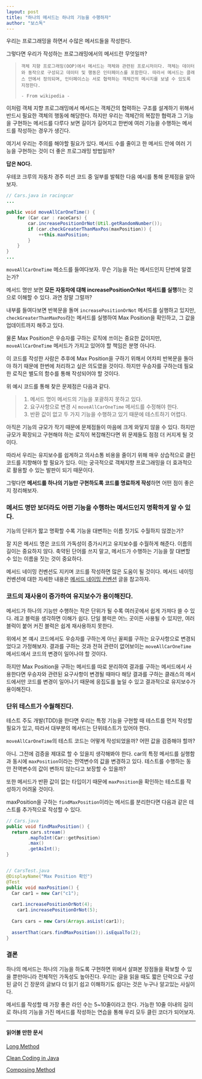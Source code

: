 ```yaml
---
layout: post
title: "하나의 메서드는 하나의 기능을 수행하자"
author: "보스독"
---
```




우리는 프로그래밍을 하면서 수많은 메서드들을 작성한다. 

그렇다면 우리가 작성하는 프로그래밍에서의 메서드란 무엇일까? 

> ```
> 객체 지향 프로그래밍(OOP)에서 메서드는 객체와 관련된 프로시저이다. 객체는 데이터와 동작으로 구성되고 데이터 및 행동은 인터페이스를 포함한다. 따라서 메서드는 클래스 안에서 정의되며, 인터페이스는 서로 협력하는 객체간의 메시지를 보낼 수 있도록 지정한다.
> 
> - From wikipedia - 
> ```

이처럼 객체 지향 프로그래밍에서 메서드는 객체간의 협력하는 구조를 설계하기 위해서 반드시 필요한 객체의 행동에 해당한다. 하지만 우리는 객체간의 복잡한 협력과 그 기능을 구현하는 메서드를 다루다 보면 길이가 길어지고 한번에 여러 기능을 수행하는 메서드를 작성하는 경우가 생긴다. 

여기서 우리는 주의를 해야할 필요가 있다. 메서드 수를 줄이고 한 메서드 안에 여러 기능을 구현하는 것이 더 좋은 프로그래밍 방법일까?

**답은 NO다.**

우테코 크루의 자동차 경주 미션 코드 중 일부를 발췌한 다음 예시를 통해 문제점을 알아보자. 

```java
// Cars.java in racingcar
...

public void moveAllCarOneTime() {
    for (Car car : raceCars) {
        car.increasePositionOrNot(Util.getRandomNumber());
        if (car.checkGreaterThanMaxPos(maxPosition)) {
            ++this.maxPosition;
        }
    }
}
...
```

 `moveAllCarOneTime` 메소드를 들여다보자. 무슨 기능을 하는 메서드인지 단번에 알겠는가?

메서드 명만 보면 **모든 자동차에 대해 increasePositionOrNot 메서드를 실행**하는 것으로 이해할 수 있다. 과연 정말 그럴까?

내부를 들여다보면 반복문을 돌며 `increasePositionOrNot` 메서드를 실행하고 있지만, `checkGreaterThanMaxPos`라는 메서드를 실행하여 Max Position을 확인하고, 그 값을 업데이트까지 해주고 있다.

물론 Max Position은 우승자를 구하는 로직에 쓰이는 중요한 값이지만, `moveAllCarOneTime` 메서드가 가지고 있어야 할 책임은 분명 아니다.

이 코드를 작성한 사람은 추후에 Max Position을 구하기 위해서 어차피 반복문을 돌아야 하기 때문에 한번에 처리하고 싶은 의도였을 것이다. 하지만 우승자를 구하는데 필요한 로직은 별도의 함수를 통해 작성되어야 할 것이다.

위 예시 코드를 통해 찾은 문제점은 다음과 같다.

> 1. 메서드 명이 메서드의 기능을 포괄하지 못하고 있다.
> 2. 요구사항으로 변경 시  `moveAllCarOneTime`  메서드를 수정해야 한다.
> 3. 반환 값이 없고 두 가지 기능을 수행하고 있기 때문에 테스트하기 어렵다. 

아직은 기능의 규모가 작기 때문에 문제점들이 마음에 크게 와닿지 않을 수 있다. 하지만 규모가 확장되고 구현해야 하는 로직이 복잡해진다면 위 문제들도 점점 더 커지게 될 것이다.

따라서 우리는 유지보수를 쉽게하고 의사소통 비용을 줄이기 위해 매우 상습적으로 클린 코드를 지향해야 할 필요가 있다. 이는 궁극적으로 객체지향 프로그래밍을 더 효과적으로 활용할 수 있는 발판이 되기 때문이다. 

그렇다면 **메서드를 하나의 기능만 구현하도록 코드를 명료하게 작성**하면 어떤 점이 좋은 지 정리해보자.



### 메서드 명만 보더라도 어떤 기능을 수행하는 메서드인지 명확하게 알 수 있다.

기능의 단위가 짧고 명확할 수록 기능을 대변하는 이름 짓기도 수월하지 않겠는가?

잘 지은 메서드 명은 코드의 가독성이 증가시키고 유지보수를 수월하게 해준다. 이름의 길이는 중요하지 않다. 축약된 단어를 쓰지 말고, 메서드가 수행하는 기능을 잘 대변할 수 있는 이름을 짓는 것이 중요하다. 

메서드 네이밍 컨벤션도 지키며 코드를 작성하면 많은 도움이 될 것이다. 메서드 네이밍 컨벤션에 대한 자세한 내용은 [메서드 네이밍 컨벤션](https://woowacourse.github.io/review/2020-04-26/Method-Naming) 글을 참고하자.



### 코드의 재사용이 증가하여 유지보수가 용이해진다.

메서드가 하나의 기능만 수행하는 작은 단위가 될 수록 여러곳에서 쉽게 가져다 쓸 수 있다. 레고 블럭을 생각하면 이해가 쉽다. 단일 블럭은 어느 곳이든 사용될 수 있지만, 여러 블럭이 붙어 커진 블럭은 쉽게 재사용하지 못한다. 

위에서 본 예시 코드에서도 우승자를 구하는게 아닌 꼴찌를 구하는 요구사항으로 변경되었다고 가정해보자. 결과를 구하는 것과 전혀 관련이 없어보이는  `moveAllCarOneTime` 메서드에서 코드의 변경이 일어나야 할 것이다.

하지만 Max Position을 구하는 메서드를 따로 분리하여 결과를 구하는 메서드에서 사용한다면 우승자와 관련된 요구사항이 변경될 때마다 해당 결과를 구하는 클래스의 메서드에서만 코드를 변경이 일어나기 때문에 응집도를 높일 수 있고 결과적으로 유지보수가 용이해진다.



### 단위 테스트가 수월해진다.

테스트 주도 개발(TDD)을 한다면 우리는 특정 기능을 구현할 때 테스트를 먼저 작성할 필요가 있고, 따라서 대부분의 메서드는 단위테스트가 있어야 한다.

`moveAllCarOneTime`의 테스트 코드는 어떻게 작성되었을까? 어떤 값을 검증해야 할까?

아니. 그전에 검증을 제대로 할 수 있을지 생각해봐야 한다. car의 특정 메서드를 실행함과 동시에 `maxPosition`이라는 전역변수의 값을 변경하고 있다. 테스트를 수행하는 동안 전역변수의 값이 변하지 않는다고 보장할 수 있을까? 

또한 메서드가 반환 값이 없는 타입이기 때문에 `maxPosition`을 확인하는 테스트를 작성하기 어려울 것이다. 

maxPosition을 구하는 `findMaxPosition`이라는 메서드를 분리한다면 다음과 같은 테스트를 추가적으로 작성할 수 있다.

``` java
// Cars.java
public void findMaxPosition() {
  return cars.stream()
        .mapToInt(Car::getPosition)
        .max()
        .getAsInt();
}


// CarsTest.java
@DisplayName("Max Position 확인")
@Test
public void maxPosition() {
  Car car1 = new Car("c1");
  
  car1.increasePositionOrNot(4);
 	car1.increasePositionOrNot(5);
  
  Cars cars = new Cars(Arrays.asList(car1));
  
  assertThat(cars.findMaxPosition()).isEqualTo(2);
}
```



### 결론 

하나의 메서드는 하나의 기능을 하도록 구현하면 위에서 살펴본 장점들을 확보할 수 있을 뿐만아니라 전체적인 가독성도 높아진다. 우리는 글을 읽을 때도 짧은 단락으로 구성된 글이 긴 장문의 글보다 더 읽기 쉽고 이해하기도 쉽다는 것은 누구나 알고있는 사실이다.

메서드를 작성할 때 가장 좋은 라인 수는 5~10줄이라고 한다. 가능한 10줄 이내의 길이로 하나의 기능을 가진 메서드를 작성하는 연습을 통해 우리 모두 클린 코더가 되어보자.

---

#### 읽어볼 만한 문서

[Long Method](https://refactoring.guru/smells/long-method)

[Clean Coding in Java](https://www.baeldung.com/java-clean-code)

[Composing Method](https://refactoring.guru/extract-method)

